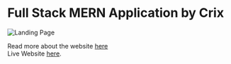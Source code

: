 # Full Stack MERN Application by Crix

![Landing Page](https://i.ibb.co/f2gP54c/blog-landing-110cd33b87e5074c9838-min.png)

Read more about the website [here](https://ivuschua.com/projects/blogapp)<br/>
Live Website [here](https://blogapp-crix.netlify.app/).
